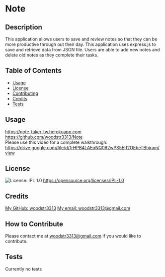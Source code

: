 # Note

## Description
  This application allows users to save and review notes so that they can be more productive through out their day. This application uses express.js to save and retrieve data from JSON file. Users are able to add new notes and delete old notes as they complete their tasks. 

## Table of Contents 
- [Usage](#usage)
- [License](#license)
- [Contributing](#repo)
- [Credits](#credits)
- [Tests](#test)
  
## Usage
https://note-taker-tw.herokuapp.com <br />
https://github.com/woodstr3313/Note <br />
Please use this video for a complete walkthrough: https://drive.google.com/file/d/1rHPB4LAEqNQ062wPS5ER2OEbeTBbjram/view

## License
![License: IPL 1.0](https://img.shields.io/badge/License-IPL_1.0-blue.svg)
https://opensource.org/licenses/IPL-1.0

## Credits
[My GitHub: woodstr3313](https://github.com/woodstr3313)
[My email: woodstr3313@gmail.com](email:woodstr3313@gmail.com)

## How to Contribute
  Please contact me at woodstr3313@gmail.com if you would like to contribute.

## Tests
  Currently no tests
